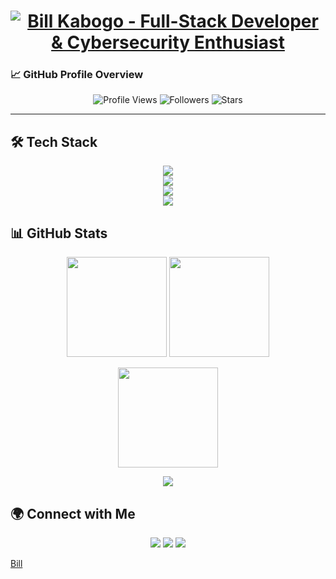 <h1 align="center">
  <a href="https://github.com/sturbus">
    <img 
      src="https://readme-typing-svg.demolab.com?font=Fira+Code&weight=600&size=30&duration=4000&pause=1000&color=38BDF8&center=true&vCenter=true&width=800&height=80&lines=👋+Hi%2C+I'm+Bill+Maina;💻+Full-Stack+Developer;🔐+Cybersecurity+Enthusiast;🚀+Building+Secure+Digital+Experiences" 
      alt=" Bill Kabogo - Full-Stack Developer & Cybersecurity Enthusiast" 
    />
  </a>
</h1>

### 📈 GitHub Profile Overview  

<p align="center">
  <img src="https://komarev.com/ghpvc/?username=sturbus&style=for-the-badge&color=0e75b6" alt="Profile Views" />
  <img src="https://img.shields.io/github/followers/sturbus?label=Followers&style=for-the-badge" alt="Followers" />
  <img src="https://img.shields.io/github/stars/sturbus?affiliations=OWNER&style=for-the-badge" alt="Stars" />
</p>

---

## 🛠 Tech Stack  

<p align="center">
  <!-- Frontend -->
  <img src="https://skillicons.dev/icons?i=react,nextjs,tailwind,ts,js,html,css" /><br/>
  <!-- Backend -->
  <img src="https://skillicons.dev/icons?i=nodejs,flask,php,express,python,c," /><br/>
  <!-- Databases -->
  <img src="https://skillicons.dev/icons?i=postgres,mysql" /><br/>
  <!-- Security -->
  <img src="https://skillicons.dev/icons?i=kali,linux" />
</p>


## 📊 GitHub Stats  

<p align="center">
  <img src="https://github-readme-stats.vercel.app/api?username=sturbus&show_icons=true&theme=tokyonight" height="160" />
  <img src="https://streak-stats.demolab.com?user=sturbus&theme=tokyonight" height="160" />
</p>

<p align="center">
  <img src="https://github-readme-stats.vercel.app/api/top-langs/?username=sturbus&layout=compact&theme=tokyonight" height="160" />
</p>

<p align="center">
  <img src="https://github-readme-activity-graph.vercel.app/graph?username=sturbus&theme=tokyo-night" />
</p>

## 🌍 Connect with Me  

<p align="center">
  <a href="https://linkedin.com/in/"><img src="https://img.shields.io/badge/LinkedIn-0077B5?logo=linkedin&logoColor=white&style=for-the-badge"/></a>
  <a href="mailto:youremail@gmail.com"><img src="https://img.shields.io/badge/Email-D14836?logo=gmail&logoColor=white&style=for-the-badge"/></a>
  <a href="https://yourportfolio.com"><img src="https://img.shields.io/badge/Portfolio-000000?logo=vercel&logoColor=white&style=for-the-badge"/></a>
</p>

[Bill](https://github.com/sturbus)  
